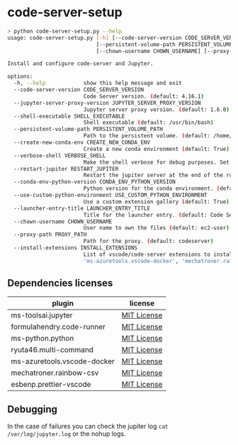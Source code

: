 # code-server-setup

```sh
> python code-server-setup.py --help
usage: code-server-setup.py [-h] [--code-server-version CODE_SERVER_VERSION] [--jupyter-server-proxy-version JUPYTER_SERVER_PROXY_VERSION] [--shell-executable SHELL_EXECUTABLE]
                            [--persistent-volume-path PERSISTENT_VOLUME_PATH] [--create-new-conda-env CREATE_NEW_CONDA_ENV] [--verbose-shell VERBOSE_SHELL] [--restart-jupiter RESTART_JUPITER] [--conda-env-python-version CONDA_ENV_PYTHON_VERSION] [--use-custom-python-environment USE_CUSTOM_PYTHON_ENVIRONMENT] [--launcher-entry-title LAUNCHER_ENTRY_TITLE]
                            [--chown-username CHOWN_USERNAME] [--proxy-path PROXY_PATH] [--install-extensions INSTALL_EXTENSIONS]

Install and configure code-server and Jupyter.

options:
  -h, --help            show this help message and exit
  --code-server-version CODE_SERVER_VERSION
                        Code Server version. (default: 4.16.1)
  --jupyter-server-proxy-version JUPYTER_SERVER_PROXY_VERSION
                        Jupyter server proxy version. (default: 1.6.0)
  --shell-executable SHELL_EXECUTABLE
                        Shell executable (default: /usr/bin/bash)
  --persistent-volume-path PERSISTENT_VOLUME_PATH
                        Path to the persistent volume. (default: /home/ec2-user/SageMaker)
  --create-new-conda-env CREATE_NEW_CONDA_ENV
                        Create a new conda environment (default: True). Set to False to disable, True to explicitly enable. (default: True)
  --verbose-shell VERBOSE_SHELL
                        Make the shell verbose for debug purposes. Set to False to disable, True to explicitly enable. (default: False)
  --restart-jupiter RESTART_JUPITER
                        Restart the jupiter server at the end of the run. Set to False to disable, True to explicitly enable. (default: False)
  --conda-env-python-version CONDA_ENV_PYTHON_VERSION
                        Python version for the conda environment. (default: 3.11)
  --use-custom-python-environment USE_CUSTOM_PYTHON_ENVIRONMENT
                        Use a custom extension gallery (default: True). Set to False to disable, True to explicitly enable. (default: False)
  --launcher-entry-title LAUNCHER_ENTRY_TITLE
                        Title for the launcher entry. (default: Code Server)
  --chown-username CHOWN_USERNAME
                        User name to own the files (default: ec2-user)
  --proxy-path PROXY_PATH
                        Path for the proxy. (default: codeserver)
  --install-extensions INSTALL_EXTENSIONS
                        List of vscode/code-server extensions to install. (default: ['ms-toolsai.jupyter', 'formulahendry.code-runner', 'ms-python.python', 'ryuta46.multi-command',
                        'ms-azuretools.vscode-docker', 'mechatroner.rainbow-csv', 'esbenp.prettier-vscode'])
```

## Dependencies licenses

| plugin                      | license                                                                                       |
| --------------------------- | --------------------------------------------------------------------------------------------- |
| ms-toolsai.jupyter          | [MIT License](https://marketplace.visualstudio.com/items/ms-toolsai.jupyter/license)          |
| formulahendry.code-runner   | [MIT License](https://marketplace.visualstudio.com/items/formulahendry.code-runner/license)   |
| ms-python.python            | [MIT License](https://marketplace.visualstudio.com/items/ms-python.python/license)            |
| ryuta46.multi-command       | [MIT License](https://marketplace.visualstudio.com/items/ryuta46.multi-command/license)       |
| ms-azuretools.vscode-docker | [MIT License](https://marketplace.visualstudio.com/items/ms-azuretools.vscode-docker/license) |
| mechatroner.rainbow-csv     | [MIT License](https://marketplace.visualstudio.com/items/mechatroner.rainbow-csv/license)     |
| esbenp.prettier-vscode      | [MIT License](https://marketplace.visualstudio.com/items/esbenp.prettier-vscode/license)      |

## Debugging

In the case of failures you can check the jupiter log `cat /var/log/jupyter.log` or the nohup logs.
